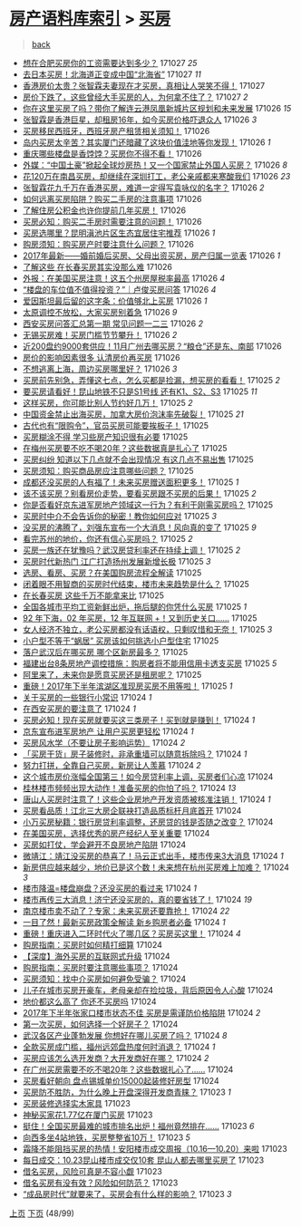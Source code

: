 [房产语料库索引](../../README.md)  > [买房](买房.md)
====
> [back](../README.md)

- [想在合肥买房你的工资需要达到多少？](http://jkwz.applinzi.com/ittc/7029058840979571729.html#%E6%83%B3%E5%9C%A8%E5%90%88%E8%82%A5%E4%B9%B0%E6%88%BF%E4%BD%A0%E7%9A%84%E5%B7%A5%E8%B5%84%E9%9C%80%E8%A6%81%E8%BE%BE%E5%88%B0%E5%A4%9A%E5%B0%91%EF%BC%9F) 171027 *25* 
- [去日本买房！北海道正变成中国“北海省”](http://jkwz.applinzi.com/ittc/7029057602451932177.html#%E5%8E%BB%E6%97%A5%E6%9C%AC%E4%B9%B0%E6%88%BF%EF%BC%81%E5%8C%97%E6%B5%B7%E9%81%93%E6%AD%A3%E5%8F%98%E6%88%90%E4%B8%AD%E5%9B%BD%E2%80%9C%E5%8C%97%E6%B5%B7%E7%9C%81%E2%80%9D) 171027 *11* 
- [香港房价太贵？张智霖夫妻现在才买房，真相让人哭笑不得！](http://jkwz.applinzi.com/ittc/7028835743705859088.html#%E9%A6%99%E6%B8%AF%E6%88%BF%E4%BB%B7%E5%A4%AA%E8%B4%B5%EF%BC%9F%E5%BC%A0%E6%99%BA%E9%9C%96%E5%A4%AB%E5%A6%BB%E7%8E%B0%E5%9C%A8%E6%89%8D%E4%B9%B0%E6%88%BF%EF%BC%8C%E7%9C%9F%E7%9B%B8%E8%AE%A9%E4%BA%BA%E5%93%AD%E7%AC%91%E4%B8%8D%E5%BE%97%EF%BC%81) 171027  
- [房价下跌了，这些曾经大手买房的人，为何拿不住了？](http://jkwz.applinzi.com/ittc/7029029074247353360.html#%E6%88%BF%E4%BB%B7%E4%B8%8B%E8%B7%8C%E4%BA%86%EF%BC%8C%E8%BF%99%E4%BA%9B%E6%9B%BE%E7%BB%8F%E5%A4%A7%E6%89%8B%E4%B9%B0%E6%88%BF%E7%9A%84%E4%BA%BA%EF%BC%8C%E4%B8%BA%E4%BD%95%E6%8B%BF%E4%B8%8D%E4%BD%8F%E4%BA%86%EF%BC%9F) 171027 *2* 
- [你在这里买房了吗？带你了解连云港凤凰新城片区规划和未来发展](http://jkwz.applinzi.com/ittc/7028886282586031120.html#%E4%BD%A0%E5%9C%A8%E8%BF%99%E9%87%8C%E4%B9%B0%E6%88%BF%E4%BA%86%E5%90%97%EF%BC%9F%E5%B8%A6%E4%BD%A0%E4%BA%86%E8%A7%A3%E8%BF%9E%E4%BA%91%E6%B8%AF%E5%87%A4%E5%87%B0%E6%96%B0%E5%9F%8E%E7%89%87%E5%8C%BA%E8%A7%84%E5%88%92%E5%92%8C%E6%9C%AA%E6%9D%A5%E5%8F%91%E5%B1%95) 171026 *15* 
- [张智霖是香港巨星，却租房16年，如今买房价格吓退众人](http://jkwz.applinzi.com/ittc/7028838147276932112.html#%E5%BC%A0%E6%99%BA%E9%9C%96%E6%98%AF%E9%A6%99%E6%B8%AF%E5%B7%A8%E6%98%9F%EF%BC%8C%E5%8D%B4%E7%A7%9F%E6%88%BF16%E5%B9%B4%EF%BC%8C%E5%A6%82%E4%BB%8A%E4%B9%B0%E6%88%BF%E4%BB%B7%E6%A0%BC%E5%90%93%E9%80%80%E4%BC%97%E4%BA%BA) 171026 *3* 
- [买房移民西班牙，西班牙房产租赁相关须知！](http://jkwz.applinzi.com/ittc/7028808564376863761.html#%E4%B9%B0%E6%88%BF%E7%A7%BB%E6%B0%91%E8%A5%BF%E7%8F%AD%E7%89%99%EF%BC%8C%E8%A5%BF%E7%8F%AD%E7%89%99%E6%88%BF%E4%BA%A7%E7%A7%9F%E8%B5%81%E7%9B%B8%E5%85%B3%E9%A1%BB%E7%9F%A5%EF%BC%81) 171026  
- [岛内买房太辛苦？其实厦门还暗藏了这块价值洼地等你发现！](http://jkwz.applinzi.com/ittc/7028806368096683025.html#%E5%B2%9B%E5%86%85%E4%B9%B0%E6%88%BF%E5%A4%AA%E8%BE%9B%E8%8B%A6%EF%BC%9F%E5%85%B6%E5%AE%9E%E5%8E%A6%E9%97%A8%E8%BF%98%E6%9A%97%E8%97%8F%E4%BA%86%E8%BF%99%E5%9D%97%E4%BB%B7%E5%80%BC%E6%B4%BC%E5%9C%B0%E7%AD%89%E4%BD%A0%E5%8F%91%E7%8E%B0%EF%BC%81) 171026 *1* 
- [重庆哪些楼盘是香饽饽？买房你不得不看！](http://jkwz.applinzi.com/ittc/7028805002540352528.html#%E9%87%8D%E5%BA%86%E5%93%AA%E4%BA%9B%E6%A5%BC%E7%9B%98%E6%98%AF%E9%A6%99%E9%A5%BD%E9%A5%BD%EF%BC%9F%E4%B9%B0%E6%88%BF%E4%BD%A0%E4%B8%8D%E5%BE%97%E4%B8%8D%E7%9C%8B%EF%BC%81) 171026  
- [外媒：“中国土豪”掀起全球炒房热！又一个国家禁止外国人买房？](http://jkwz.applinzi.com/ittc/7028799173175018512.html#%E5%A4%96%E5%AA%92%EF%BC%9A%E2%80%9C%E4%B8%AD%E5%9B%BD%E5%9C%9F%E8%B1%AA%E2%80%9D%E6%8E%80%E8%B5%B7%E5%85%A8%E7%90%83%E7%82%92%E6%88%BF%E7%83%AD%EF%BC%81%E5%8F%88%E4%B8%80%E4%B8%AA%E5%9B%BD%E5%AE%B6%E7%A6%81%E6%AD%A2%E5%A4%96%E5%9B%BD%E4%BA%BA%E4%B9%B0%E6%88%BF%EF%BC%9F) 171026 *8* 
- [花120万在南昌买房，却继续在深圳打工，老公亲戚都来寒酸我们](http://jkwz.applinzi.com/ittc/7028700659812140049.html#%E8%8A%B1120%E4%B8%87%E5%9C%A8%E5%8D%97%E6%98%8C%E4%B9%B0%E6%88%BF%EF%BC%8C%E5%8D%B4%E7%BB%A7%E7%BB%AD%E5%9C%A8%E6%B7%B1%E5%9C%B3%E6%89%93%E5%B7%A5%EF%BC%8C%E8%80%81%E5%85%AC%E4%BA%B2%E6%88%9A%E9%83%BD%E6%9D%A5%E5%AF%92%E9%85%B8%E6%88%91%E4%BB%AC) 171026 *23* 
- [张智霖花九千万在香港买房，难道一定得写袁咏仪的名字？](http://jkwz.applinzi.com/ittc/7028784850188895248.html#%E5%BC%A0%E6%99%BA%E9%9C%96%E8%8A%B1%E4%B9%9D%E5%8D%83%E4%B8%87%E5%9C%A8%E9%A6%99%E6%B8%AF%E4%B9%B0%E6%88%BF%EF%BC%8C%E9%9A%BE%E9%81%93%E4%B8%80%E5%AE%9A%E5%BE%97%E5%86%99%E8%A2%81%E5%92%8F%E4%BB%AA%E7%9A%84%E5%90%8D%E5%AD%97%EF%BC%9F) 171026 *2* 
- [如何远离买房陷阱？购买二手房的注意事项](http://jkwz.applinzi.com/ittc/7028774769493804049.html#%E5%A6%82%E4%BD%95%E8%BF%9C%E7%A6%BB%E4%B9%B0%E6%88%BF%E9%99%B7%E9%98%B1%EF%BC%9F%E8%B4%AD%E4%B9%B0%E4%BA%8C%E6%89%8B%E6%88%BF%E7%9A%84%E6%B3%A8%E6%84%8F%E4%BA%8B%E9%A1%B9) 171026  
- [了解住房公积金也许你提前几年买房！](http://jkwz.applinzi.com/ittc/7028776304332243985.html#%E4%BA%86%E8%A7%A3%E4%BD%8F%E6%88%BF%E5%85%AC%E7%A7%AF%E9%87%91%E4%B9%9F%E8%AE%B8%E4%BD%A0%E6%8F%90%E5%89%8D%E5%87%A0%E5%B9%B4%E4%B9%B0%E6%88%BF%EF%BC%81) 171026  
- [买房必知：购买二手房时需要注意的问题！](http://jkwz.applinzi.com/ittc/7028769572151362577.html#%E4%B9%B0%E6%88%BF%E5%BF%85%E7%9F%A5%EF%BC%9A%E8%B4%AD%E4%B9%B0%E4%BA%8C%E6%89%8B%E6%88%BF%E6%97%B6%E9%9C%80%E8%A6%81%E6%B3%A8%E6%84%8F%E7%9A%84%E9%97%AE%E9%A2%98%EF%BC%81) 171026  
- [买房选哪里？昆明滇池片区生态宜居住宅推荐](http://jkwz.applinzi.com/ittc/7028767315364152337.html#%E4%B9%B0%E6%88%BF%E9%80%89%E5%93%AA%E9%87%8C%EF%BC%9F%E6%98%86%E6%98%8E%E6%BB%87%E6%B1%A0%E7%89%87%E5%8C%BA%E7%94%9F%E6%80%81%E5%AE%9C%E5%B1%85%E4%BD%8F%E5%AE%85%E6%8E%A8%E8%8D%90) 171026 *1* 
- [购房须知：购买房产时要注意什么问题？](http://jkwz.applinzi.com/ittc/7028757097183970320.html#%E8%B4%AD%E6%88%BF%E9%A1%BB%E7%9F%A5%EF%BC%9A%E8%B4%AD%E4%B9%B0%E6%88%BF%E4%BA%A7%E6%97%B6%E8%A6%81%E6%B3%A8%E6%84%8F%E4%BB%80%E4%B9%88%E9%97%AE%E9%A2%98%EF%BC%9F) 171026  
- [2017年最新——婚前婚后买房、父母出资买房，房产归属一览表](http://jkwz.applinzi.com/ittc/7028754251554227217.html#2017%E5%B9%B4%E6%9C%80%E6%96%B0%E2%80%94%E2%80%94%E5%A9%9A%E5%89%8D%E5%A9%9A%E5%90%8E%E4%B9%B0%E6%88%BF%E3%80%81%E7%88%B6%E6%AF%8D%E5%87%BA%E8%B5%84%E4%B9%B0%E6%88%BF%EF%BC%8C%E6%88%BF%E4%BA%A7%E5%BD%92%E5%B1%9E%E4%B8%80%E8%A7%88%E8%A1%A8) 171026 *1* 
- [了解这些 在长春买房其实没那么难](http://jkwz.applinzi.com/ittc/7028749452330927121.html#%E4%BA%86%E8%A7%A3%E8%BF%99%E4%BA%9B+%E5%9C%A8%E9%95%BF%E6%98%A5%E4%B9%B0%E6%88%BF%E5%85%B6%E5%AE%9E%E6%B2%A1%E9%82%A3%E4%B9%88%E9%9A%BE) 171026  
- [外报：在美国买房注意！这五个州房屋税率最高](http://jkwz.applinzi.com/ittc/7028744564343571472.html#%E5%A4%96%E6%8A%A5%EF%BC%9A%E5%9C%A8%E7%BE%8E%E5%9B%BD%E4%B9%B0%E6%88%BF%E6%B3%A8%E6%84%8F%EF%BC%81%E8%BF%99%E4%BA%94%E4%B8%AA%E5%B7%9E%E6%88%BF%E5%B1%8B%E7%A8%8E%E7%8E%87%E6%9C%80%E9%AB%98) 171026 *4* 
- [“楼盘的车位值不值得投资？”｜卢俊买房问答](http://jkwz.applinzi.com/ittc/7028737350803391505.html#%E2%80%9C%E6%A5%BC%E7%9B%98%E7%9A%84%E8%BD%A6%E4%BD%8D%E5%80%BC%E4%B8%8D%E5%80%BC%E5%BE%97%E6%8A%95%E8%B5%84%EF%BC%9F%E2%80%9D%EF%BD%9C%E5%8D%A2%E4%BF%8A%E4%B9%B0%E6%88%BF%E9%97%AE%E7%AD%94) 171026 *4* 
- [爱因斯坦最后留的这字条：价值够北上买房](http://jkwz.applinzi.com/ittc/7028721779495928848.html#%E7%88%B1%E5%9B%A0%E6%96%AF%E5%9D%A6%E6%9C%80%E5%90%8E%E7%95%99%E7%9A%84%E8%BF%99%E5%AD%97%E6%9D%A1%EF%BC%9A%E4%BB%B7%E5%80%BC%E5%A4%9F%E5%8C%97%E4%B8%8A%E4%B9%B0%E6%88%BF) 171026 *1* 
- [太原调控不放松，大家买房别着急](http://jkwz.applinzi.com/ittc/7028704102698189840.html#%E5%A4%AA%E5%8E%9F%E8%B0%83%E6%8E%A7%E4%B8%8D%E6%94%BE%E6%9D%BE%EF%BC%8C%E5%A4%A7%E5%AE%B6%E4%B9%B0%E6%88%BF%E5%88%AB%E7%9D%80%E6%80%A5) 171026 *9* 
- [西安买房问答汇总第一期 常见问题一二三](http://jkwz.applinzi.com/ittc/7028702409306670096.html#%E8%A5%BF%E5%AE%89%E4%B9%B0%E6%88%BF%E9%97%AE%E7%AD%94%E6%B1%87%E6%80%BB%E7%AC%AC%E4%B8%80%E6%9C%9F+%E5%B8%B8%E8%A7%81%E9%97%AE%E9%A2%98%E4%B8%80%E4%BA%8C%E4%B8%89) 171026 *2* 
- [无锡买房难！买房门槛节节攀升！](http://jkwz.applinzi.com/ittc/7028700622554137617.html#%E6%97%A0%E9%94%A1%E4%B9%B0%E6%88%BF%E9%9A%BE%EF%BC%81%E4%B9%B0%E6%88%BF%E9%97%A8%E6%A7%9B%E8%8A%82%E8%8A%82%E6%94%80%E5%8D%87%EF%BC%81) 171026 *2* 
- [近200盘约9000套供应！11月广州去哪买房？“粮仓”还是东、南部](http://jkwz.applinzi.com/ittc/7028688581378442256.html#%E8%BF%91200%E7%9B%98%E7%BA%A69000%E5%A5%97%E4%BE%9B%E5%BA%94%EF%BC%8111%E6%9C%88%E5%B9%BF%E5%B7%9E%E5%8E%BB%E5%93%AA%E4%B9%B0%E6%88%BF%EF%BC%9F%E2%80%9C%E7%B2%AE%E4%BB%93%E2%80%9D%E8%BF%98%E6%98%AF%E4%B8%9C%E3%80%81%E5%8D%97%E9%83%A8) 171026  
- [房价的影响因素很多 认清房价再买房](http://jkwz.applinzi.com/ittc/7028677009721541648.html#%E6%88%BF%E4%BB%B7%E7%9A%84%E5%BD%B1%E5%93%8D%E5%9B%A0%E7%B4%A0%E5%BE%88%E5%A4%9A+%E8%AE%A4%E6%B8%85%E6%88%BF%E4%BB%B7%E5%86%8D%E4%B9%B0%E6%88%BF) 171026  
- [不想逃离上海，周边买房哪里好？](http://jkwz.applinzi.com/ittc/7028675519338513424.html#%E4%B8%8D%E6%83%B3%E9%80%83%E7%A6%BB%E4%B8%8A%E6%B5%B7%EF%BC%8C%E5%91%A8%E8%BE%B9%E4%B9%B0%E6%88%BF%E5%93%AA%E9%87%8C%E5%A5%BD%EF%BC%9F) 171026 *3* 
- [买房前先别急，弄懂这七点，怎么买都是捡漏，想买房的看看！](http://jkwz.applinzi.com/ittc/7028514202044597265.html#%E4%B9%B0%E6%88%BF%E5%89%8D%E5%85%88%E5%88%AB%E6%80%A5%EF%BC%8C%E5%BC%84%E6%87%82%E8%BF%99%E4%B8%83%E7%82%B9%EF%BC%8C%E6%80%8E%E4%B9%88%E4%B9%B0%E9%83%BD%E6%98%AF%E6%8D%A1%E6%BC%8F%EF%BC%8C%E6%83%B3%E4%B9%B0%E6%88%BF%E7%9A%84%E7%9C%8B%E7%9C%8B%EF%BC%81) 171025 *2* 
- [要买房请看好！昆山地铁不只是S1号线 还有K1、S2、S3](http://jkwz.applinzi.com/ittc/7028509348580557841.html#%E8%A6%81%E4%B9%B0%E6%88%BF%E8%AF%B7%E7%9C%8B%E5%A5%BD%EF%BC%81%E6%98%86%E5%B1%B1%E5%9C%B0%E9%93%81%E4%B8%8D%E5%8F%AA%E6%98%AFS1%E5%8F%B7%E7%BA%BF+%E8%BF%98%E6%9C%89K1%E3%80%81S2%E3%80%81S3) 171025 *11* 
- [这样买房，你可能比别人节约好几万！](http://jkwz.applinzi.com/ittc/7028466762474062864.html#%E8%BF%99%E6%A0%B7%E4%B9%B0%E6%88%BF%EF%BC%8C%E4%BD%A0%E5%8F%AF%E8%83%BD%E6%AF%94%E5%88%AB%E4%BA%BA%E8%8A%82%E7%BA%A6%E5%A5%BD%E5%87%A0%E4%B8%87%EF%BC%81) 171025 *2* 
- [中国资金禁止出海买房，加拿大房价泡沫率先破裂！](http://jkwz.applinzi.com/ittc/7028477374688134160.html#%E4%B8%AD%E5%9B%BD%E8%B5%84%E9%87%91%E7%A6%81%E6%AD%A2%E5%87%BA%E6%B5%B7%E4%B9%B0%E6%88%BF%EF%BC%8C%E5%8A%A0%E6%8B%BF%E5%A4%A7%E6%88%BF%E4%BB%B7%E6%B3%A1%E6%B2%AB%E7%8E%87%E5%85%88%E7%A0%B4%E8%A3%82%EF%BC%81) 171025 *21* 
- [古代也有“限购令”，官员买房可能要挨板子！](http://jkwz.applinzi.com/ittc/7028467275563271185.html#%E5%8F%A4%E4%BB%A3%E4%B9%9F%E6%9C%89%E2%80%9C%E9%99%90%E8%B4%AD%E4%BB%A4%E2%80%9D%EF%BC%8C%E5%AE%98%E5%91%98%E4%B9%B0%E6%88%BF%E5%8F%AF%E8%83%BD%E8%A6%81%E6%8C%A8%E6%9D%BF%E5%AD%90%EF%BC%81) 171025  
- [买房糊涂不得 学习些房产知识很有必要](http://jkwz.applinzi.com/ittc/7028430558307288081.html#%E4%B9%B0%E6%88%BF%E7%B3%8A%E6%B6%82%E4%B8%8D%E5%BE%97+%E5%AD%A6%E4%B9%A0%E4%BA%9B%E6%88%BF%E4%BA%A7%E7%9F%A5%E8%AF%86%E5%BE%88%E6%9C%89%E5%BF%85%E8%A6%81) 171025  
- [在梅州买房要不吃不喝20年？这些数据真是扎心了](http://jkwz.applinzi.com/ittc/7028426266590577681.html#%E5%9C%A8%E6%A2%85%E5%B7%9E%E4%B9%B0%E6%88%BF%E8%A6%81%E4%B8%8D%E5%90%83%E4%B8%8D%E5%96%9D20%E5%B9%B4%EF%BC%9F%E8%BF%99%E4%BA%9B%E6%95%B0%E6%8D%AE%E7%9C%9F%E6%98%AF%E6%89%8E%E5%BF%83%E4%BA%86) 171025  
- [买房纠纷 知道以下几点就不会出现情况 有这几点不易出售](http://jkwz.applinzi.com/ittc/7028412461848462352.html#%E4%B9%B0%E6%88%BF%E7%BA%A0%E7%BA%B7+%E7%9F%A5%E9%81%93%E4%BB%A5%E4%B8%8B%E5%87%A0%E7%82%B9%E5%B0%B1%E4%B8%8D%E4%BC%9A%E5%87%BA%E7%8E%B0%E6%83%85%E5%86%B5+%E6%9C%89%E8%BF%99%E5%87%A0%E7%82%B9%E4%B8%8D%E6%98%93%E5%87%BA%E5%94%AE) 171025  
- [买房须知：购买商品房应注意哪些问题？](http://jkwz.applinzi.com/ittc/7028406941167125520.html#%E4%B9%B0%E6%88%BF%E9%A1%BB%E7%9F%A5%EF%BC%9A%E8%B4%AD%E4%B9%B0%E5%95%86%E5%93%81%E6%88%BF%E5%BA%94%E6%B3%A8%E6%84%8F%E5%93%AA%E4%BA%9B%E9%97%AE%E9%A2%98%EF%BC%9F) 171025  
- [成都还没买房的人有福了！未来买房赠送面积更多！](http://jkwz.applinzi.com/ittc/7028398723791586321.html#%E6%88%90%E9%83%BD%E8%BF%98%E6%B2%A1%E4%B9%B0%E6%88%BF%E7%9A%84%E4%BA%BA%E6%9C%89%E7%A6%8F%E4%BA%86%EF%BC%81%E6%9C%AA%E6%9D%A5%E4%B9%B0%E6%88%BF%E8%B5%A0%E9%80%81%E9%9D%A2%E7%A7%AF%E6%9B%B4%E5%A4%9A%EF%BC%81) 171025 *1* 
- [该不该买房？别看房价走势，要看买房跟不买房的后果！](http://jkwz.applinzi.com/ittc/7028396985349047313.html#%E8%AF%A5%E4%B8%8D%E8%AF%A5%E4%B9%B0%E6%88%BF%EF%BC%9F%E5%88%AB%E7%9C%8B%E6%88%BF%E4%BB%B7%E8%B5%B0%E5%8A%BF%EF%BC%8C%E8%A6%81%E7%9C%8B%E4%B9%B0%E6%88%BF%E8%B7%9F%E4%B8%8D%E4%B9%B0%E6%88%BF%E7%9A%84%E5%90%8E%E6%9E%9C%EF%BC%81) 171025 *2* 
- [你是否看好京东进军房地产领域这一行为？有利于刚需买房吗？](http://jkwz.applinzi.com/ittc/7028395440800793616.html#%E4%BD%A0%E6%98%AF%E5%90%A6%E7%9C%8B%E5%A5%BD%E4%BA%AC%E4%B8%9C%E8%BF%9B%E5%86%9B%E6%88%BF%E5%9C%B0%E4%BA%A7%E9%A2%86%E5%9F%9F%E8%BF%99%E4%B8%80%E8%A1%8C%E4%B8%BA%EF%BC%9F%E6%9C%89%E5%88%A9%E4%BA%8E%E5%88%9A%E9%9C%80%E4%B9%B0%E6%88%BF%E5%90%97%EF%BC%9F) 171025  
- [买房时中介不会告诉你的秘密！教你如何应对](http://jkwz.applinzi.com/ittc/7028377283532948496.html#%E4%B9%B0%E6%88%BF%E6%97%B6%E4%B8%AD%E4%BB%8B%E4%B8%8D%E4%BC%9A%E5%91%8A%E8%AF%89%E4%BD%A0%E7%9A%84%E7%A7%98%E5%AF%86%EF%BC%81%E6%95%99%E4%BD%A0%E5%A6%82%E4%BD%95%E5%BA%94%E5%AF%B9) 171025 *3* 
- [没买房的沸腾了，刘强东宣布一个大消息！风向真的变了](http://jkwz.applinzi.com/ittc/7028373788469756944.html#%E6%B2%A1%E4%B9%B0%E6%88%BF%E7%9A%84%E6%B2%B8%E8%85%BE%E4%BA%86%EF%BC%8C%E5%88%98%E5%BC%BA%E4%B8%9C%E5%AE%A3%E5%B8%83%E4%B8%80%E4%B8%AA%E5%A4%A7%E6%B6%88%E6%81%AF%EF%BC%81%E9%A3%8E%E5%90%91%E7%9C%9F%E7%9A%84%E5%8F%98%E4%BA%86) 171025 *9* 
- [看完苏州的地价，你还有信心买房吗？](http://jkwz.applinzi.com/ittc/7028345623806477329.html#%E7%9C%8B%E5%AE%8C%E8%8B%8F%E5%B7%9E%E7%9A%84%E5%9C%B0%E4%BB%B7%EF%BC%8C%E4%BD%A0%E8%BF%98%E6%9C%89%E4%BF%A1%E5%BF%83%E4%B9%B0%E6%88%BF%E5%90%97%EF%BC%9F) 171025 *2* 
- [买房一族还在犹豫吗？武汉房贷利率还在持续上调！](http://jkwz.applinzi.com/ittc/7028339763365544976.html#%E4%B9%B0%E6%88%BF%E4%B8%80%E6%97%8F%E8%BF%98%E5%9C%A8%E7%8A%B9%E8%B1%AB%E5%90%97%EF%BC%9F%E6%AD%A6%E6%B1%89%E6%88%BF%E8%B4%B7%E5%88%A9%E7%8E%87%E8%BF%98%E5%9C%A8%E6%8C%81%E7%BB%AD%E4%B8%8A%E8%B0%83%EF%BC%81) 171025 *2* 
- [买房时代新热门 江广打造扬州发展新增长极](http://jkwz.applinzi.com/ittc/7028336046167819280.html#%E4%B9%B0%E6%88%BF%E6%97%B6%E4%BB%A3%E6%96%B0%E7%83%AD%E9%97%A8+%E6%B1%9F%E5%B9%BF%E6%89%93%E9%80%A0%E6%89%AC%E5%B7%9E%E5%8F%91%E5%B1%95%E6%96%B0%E5%A2%9E%E9%95%BF%E6%9E%81) 171025 *3* 
- [选房、看房、买房？在美国购房流程全解读](http://jkwz.applinzi.com/ittc/7028335637827159057.html#%E9%80%89%E6%88%BF%E3%80%81%E7%9C%8B%E6%88%BF%E3%80%81%E4%B9%B0%E6%88%BF%EF%BC%9F%E5%9C%A8%E7%BE%8E%E5%9B%BD%E8%B4%AD%E6%88%BF%E6%B5%81%E7%A8%8B%E5%85%A8%E8%A7%A3%E8%AF%BB) 171025  
- [闭着眼不用智商的买房时代结束，楼市未来趋势是什么？](http://jkwz.applinzi.com/ittc/7028333839926166544.html#%E9%97%AD%E7%9D%80%E7%9C%BC%E4%B8%8D%E7%94%A8%E6%99%BA%E5%95%86%E7%9A%84%E4%B9%B0%E6%88%BF%E6%97%B6%E4%BB%A3%E7%BB%93%E6%9D%9F%EF%BC%8C%E6%A5%BC%E5%B8%82%E6%9C%AA%E6%9D%A5%E8%B6%8B%E5%8A%BF%E6%98%AF%E4%BB%80%E4%B9%88%EF%BC%9F) 171025  
- [在长春买房 这些千万不能拿来比](http://jkwz.applinzi.com/ittc/7028330384599811088.html#%E5%9C%A8%E9%95%BF%E6%98%A5%E4%B9%B0%E6%88%BF+%E8%BF%99%E4%BA%9B%E5%8D%83%E4%B8%87%E4%B8%8D%E8%83%BD%E6%8B%BF%E6%9D%A5%E6%AF%94) 171025  
- [全国各城市平均工资新鲜出炉，拖后腿的你凭什么买房](http://jkwz.applinzi.com/ittc/7028326963700302864.html#%E5%85%A8%E5%9B%BD%E5%90%84%E5%9F%8E%E5%B8%82%E5%B9%B3%E5%9D%87%E5%B7%A5%E8%B5%84%E6%96%B0%E9%B2%9C%E5%87%BA%E7%82%89%EF%BC%8C%E6%8B%96%E5%90%8E%E8%85%BF%E7%9A%84%E4%BD%A0%E5%87%AD%E4%BB%80%E4%B9%88%E4%B9%B0%E6%88%BF) 171025 *1* 
- [92 年下海，02 年买房，12 年互联网 +！又到历史关口……](http://jkwz.applinzi.com/ittc/7028322286258619409.html#92+%E5%B9%B4%E4%B8%8B%E6%B5%B7%EF%BC%8C02+%E5%B9%B4%E4%B9%B0%E6%88%BF%EF%BC%8C12+%E5%B9%B4%E4%BA%92%E8%81%94%E7%BD%91+%2B%EF%BC%81%E5%8F%88%E5%88%B0%E5%8E%86%E5%8F%B2%E5%85%B3%E5%8F%A3%E2%80%A6%E2%80%A6) 171025  
- [女人经济不独立，老公买房都没有话语权，只剩叹惜和无奈！](http://jkwz.applinzi.com/ittc/7028321430394110992.html#%E5%A5%B3%E4%BA%BA%E7%BB%8F%E6%B5%8E%E4%B8%8D%E7%8B%AC%E7%AB%8B%EF%BC%8C%E8%80%81%E5%85%AC%E4%B9%B0%E6%88%BF%E9%83%BD%E6%B2%A1%E6%9C%89%E8%AF%9D%E8%AF%AD%E6%9D%83%EF%BC%8C%E5%8F%AA%E5%89%A9%E5%8F%B9%E6%83%9C%E5%92%8C%E6%97%A0%E5%A5%88%EF%BC%81) 171025 *3* 
- [小户型不等于“蜗居” 买房该如何挑选小户型住宅](http://jkwz.applinzi.com/ittc/7028316662598730768.html#%E5%B0%8F%E6%88%B7%E5%9E%8B%E4%B8%8D%E7%AD%89%E4%BA%8E%E2%80%9C%E8%9C%97%E5%B1%85%E2%80%9D+%E4%B9%B0%E6%88%BF%E8%AF%A5%E5%A6%82%E4%BD%95%E6%8C%91%E9%80%89%E5%B0%8F%E6%88%B7%E5%9E%8B%E4%BD%8F%E5%AE%85) 171025  
- [落户武汉后在哪买房 哪个区新房最多？](http://jkwz.applinzi.com/ittc/7028312831412405264.html#%E8%90%BD%E6%88%B7%E6%AD%A6%E6%B1%89%E5%90%8E%E5%9C%A8%E5%93%AA%E4%B9%B0%E6%88%BF+%E5%93%AA%E4%B8%AA%E5%8C%BA%E6%96%B0%E6%88%BF%E6%9C%80%E5%A4%9A%EF%BC%9F) 171025  
- [福建出台8条房地产调控措施：购房者将不能用信用卡透支买房](http://jkwz.applinzi.com/ittc/7028296350503011344.html#%E7%A6%8F%E5%BB%BA%E5%87%BA%E5%8F%B08%E6%9D%A1%E6%88%BF%E5%9C%B0%E4%BA%A7%E8%B0%83%E6%8E%A7%E6%8E%AA%E6%96%BD%EF%BC%9A%E8%B4%AD%E6%88%BF%E8%80%85%E5%B0%86%E4%B8%8D%E8%83%BD%E7%94%A8%E4%BF%A1%E7%94%A8%E5%8D%A1%E9%80%8F%E6%94%AF%E4%B9%B0%E6%88%BF) 171025 *5* 
- [阿里来了，未来你是愿意买房还是租房呢？](http://jkwz.applinzi.com/ittc/7027392012758811664.html#%E9%98%BF%E9%87%8C%E6%9D%A5%E4%BA%86%EF%BC%8C%E6%9C%AA%E6%9D%A5%E4%BD%A0%E6%98%AF%E6%84%BF%E6%84%8F%E4%B9%B0%E6%88%BF%E8%BF%98%E6%98%AF%E7%A7%9F%E6%88%BF%E5%91%A2%EF%BC%9F) 171025  
- [重磅！2017年下半年滨湖区准现房买房不用等啦！](http://jkwz.applinzi.com/ittc/7028266898993710097.html#%E9%87%8D%E7%A3%85%EF%BC%812017%E5%B9%B4%E4%B8%8B%E5%8D%8A%E5%B9%B4%E6%BB%A8%E6%B9%96%E5%8C%BA%E5%87%86%E7%8E%B0%E6%88%BF%E4%B9%B0%E6%88%BF%E4%B8%8D%E7%94%A8%E7%AD%89%E5%95%A6%EF%BC%81) 171025 *1* 
- [关于买房的一些银行小常识](http://jkwz.applinzi.com/ittc/7028136995229008912.html#%E5%85%B3%E4%BA%8E%E4%B9%B0%E6%88%BF%E7%9A%84%E4%B8%80%E4%BA%9B%E9%93%B6%E8%A1%8C%E5%B0%8F%E5%B8%B8%E8%AF%86) 171024 *1* 
- [在西安买房的要注意了](http://jkwz.applinzi.com/ittc/7028127307313710097.html#%E5%9C%A8%E8%A5%BF%E5%AE%89%E4%B9%B0%E6%88%BF%E7%9A%84%E8%A6%81%E6%B3%A8%E6%84%8F%E4%BA%86) 171024 *1* 
- [买房必知！现在买房就要买这三类房子！买到就是赚到！](http://jkwz.applinzi.com/ittc/7028124972126569489.html#%E4%B9%B0%E6%88%BF%E5%BF%85%E7%9F%A5%EF%BC%81%E7%8E%B0%E5%9C%A8%E4%B9%B0%E6%88%BF%E5%B0%B1%E8%A6%81%E4%B9%B0%E8%BF%99%E4%B8%89%E7%B1%BB%E6%88%BF%E5%AD%90%EF%BC%81%E4%B9%B0%E5%88%B0%E5%B0%B1%E6%98%AF%E8%B5%9A%E5%88%B0%EF%BC%81) 171024 *1* 
- [京东宣布进军房地产 让用户买房更轻松](http://jkwz.applinzi.com/ittc/7028106367926273041.html#%E4%BA%AC%E4%B8%9C%E5%AE%A3%E5%B8%83%E8%BF%9B%E5%86%9B%E6%88%BF%E5%9C%B0%E4%BA%A7+%E8%AE%A9%E7%94%A8%E6%88%B7%E4%B9%B0%E6%88%BF%E6%9B%B4%E8%BD%BB%E6%9D%BE) 171024 *1* 
- [买房风水学（不要让房子影响运势）](http://jkwz.applinzi.com/ittc/7028088724758463504.html#%E4%B9%B0%E6%88%BF%E9%A3%8E%E6%B0%B4%E5%AD%A6%EF%BC%88%E4%B8%8D%E8%A6%81%E8%AE%A9%E6%88%BF%E5%AD%90%E5%BD%B1%E5%93%8D%E8%BF%90%E5%8A%BF%EF%BC%89) 171024 *2* 
- [「买房干货」房子装修时，非承重墙可以随意拆除吗？](http://jkwz.applinzi.com/ittc/7028085644226724880.html#%E3%80%8C%E4%B9%B0%E6%88%BF%E5%B9%B2%E8%B4%A7%E3%80%8D%E6%88%BF%E5%AD%90%E8%A3%85%E4%BF%AE%E6%97%B6%EF%BC%8C%E9%9D%9E%E6%89%BF%E9%87%8D%E5%A2%99%E5%8F%AF%E4%BB%A5%E9%9A%8F%E6%84%8F%E6%8B%86%E9%99%A4%E5%90%97%EF%BC%9F) 171024 *1* 
- [努力打拼，全靠自己买房，新房让人羡慕](http://jkwz.applinzi.com/ittc/7027955128076862481.html#%E5%8A%AA%E5%8A%9B%E6%89%93%E6%8B%BC%EF%BC%8C%E5%85%A8%E9%9D%A0%E8%87%AA%E5%B7%B1%E4%B9%B0%E6%88%BF%EF%BC%8C%E6%96%B0%E6%88%BF%E8%AE%A9%E4%BA%BA%E7%BE%A1%E6%85%95) 171024 *2* 
- [这个城市房价涨幅全国第三！如今房贷利率上调，买房者们心凉](http://jkwz.applinzi.com/ittc/7028065120100549649.html#%E8%BF%99%E4%B8%AA%E5%9F%8E%E5%B8%82%E6%88%BF%E4%BB%B7%E6%B6%A8%E5%B9%85%E5%85%A8%E5%9B%BD%E7%AC%AC%E4%B8%89%EF%BC%81%E5%A6%82%E4%BB%8A%E6%88%BF%E8%B4%B7%E5%88%A9%E7%8E%87%E4%B8%8A%E8%B0%83%EF%BC%8C%E4%B9%B0%E6%88%BF%E8%80%85%E4%BB%AC%E5%BF%83%E5%87%89) 171024  
- [桂林楼市频频出现大动作！准备买房的你怕了吗？](http://jkwz.applinzi.com/ittc/7028064897513030672.html#%E6%A1%82%E6%9E%97%E6%A5%BC%E5%B8%82%E9%A2%91%E9%A2%91%E5%87%BA%E7%8E%B0%E5%A4%A7%E5%8A%A8%E4%BD%9C%EF%BC%81%E5%87%86%E5%A4%87%E4%B9%B0%E6%88%BF%E7%9A%84%E4%BD%A0%E6%80%95%E4%BA%86%E5%90%97%EF%BC%9F) 171024 *13* 
- [唐山人买房时注意了！这些企业房地产开发资质被核准注销！](http://jkwz.applinzi.com/ittc/7028063842255504400.html#%E5%94%90%E5%B1%B1%E4%BA%BA%E4%B9%B0%E6%88%BF%E6%97%B6%E6%B3%A8%E6%84%8F%E4%BA%86%EF%BC%81%E8%BF%99%E4%BA%9B%E4%BC%81%E4%B8%9A%E6%88%BF%E5%9C%B0%E4%BA%A7%E5%BC%80%E5%8F%91%E8%B5%84%E8%B4%A8%E8%A2%AB%E6%A0%B8%E5%87%86%E6%B3%A8%E9%94%80%EF%BC%81) 171024 *1* 
- [买房看品质！江北三大房企联袂打造品质标杆月底首开](http://jkwz.applinzi.com/ittc/7028061453054116881.html#%E4%B9%B0%E6%88%BF%E7%9C%8B%E5%93%81%E8%B4%A8%EF%BC%81%E6%B1%9F%E5%8C%97%E4%B8%89%E5%A4%A7%E6%88%BF%E4%BC%81%E8%81%94%E8%A2%82%E6%89%93%E9%80%A0%E5%93%81%E8%B4%A8%E6%A0%87%E6%9D%86%E6%9C%88%E5%BA%95%E9%A6%96%E5%BC%80) 171024  
- [小万买房秘籍：银行房贷利率调整，还房贷的钱是否随之改变？](http://jkwz.applinzi.com/ittc/7028042851613672465.html#%E5%B0%8F%E4%B8%87%E4%B9%B0%E6%88%BF%E7%A7%98%E7%B1%8D%EF%BC%9A%E9%93%B6%E8%A1%8C%E6%88%BF%E8%B4%B7%E5%88%A9%E7%8E%87%E8%B0%83%E6%95%B4%EF%BC%8C%E8%BF%98%E6%88%BF%E8%B4%B7%E7%9A%84%E9%92%B1%E6%98%AF%E5%90%A6%E9%9A%8F%E4%B9%8B%E6%94%B9%E5%8F%98%EF%BC%9F) 171024  
- [在美国买房，选择优秀的房产经纪人至关重要](http://jkwz.applinzi.com/ittc/7028028687474230289.html#%E5%9C%A8%E7%BE%8E%E5%9B%BD%E4%B9%B0%E6%88%BF%EF%BC%8C%E9%80%89%E6%8B%A9%E4%BC%98%E7%A7%80%E7%9A%84%E6%88%BF%E4%BA%A7%E7%BB%8F%E7%BA%AA%E4%BA%BA%E8%87%B3%E5%85%B3%E9%87%8D%E8%A6%81) 171024  
- [买房如打仗，学会避开不良房地产陷阱](http://jkwz.applinzi.com/ittc/7028034213499126801.html#%E4%B9%B0%E6%88%BF%E5%A6%82%E6%89%93%E4%BB%97%EF%BC%8C%E5%AD%A6%E4%BC%9A%E9%81%BF%E5%BC%80%E4%B8%8D%E8%89%AF%E6%88%BF%E5%9C%B0%E4%BA%A7%E9%99%B7%E9%98%B1) 171024  
- [微靖江：靖江没买房的恭喜了！马云正式出手，楼市传来3大消息](http://jkwz.applinzi.com/ittc/7028033594222707729.html#%E5%BE%AE%E9%9D%96%E6%B1%9F%EF%BC%9A%E9%9D%96%E6%B1%9F%E6%B2%A1%E4%B9%B0%E6%88%BF%E7%9A%84%E6%81%AD%E5%96%9C%E4%BA%86%EF%BC%81%E9%A9%AC%E4%BA%91%E6%AD%A3%E5%BC%8F%E5%87%BA%E6%89%8B%EF%BC%8C%E6%A5%BC%E5%B8%82%E4%BC%A0%E6%9D%A53%E5%A4%A7%E6%B6%88%E6%81%AF) 171024 *1* 
- [新房供应越来越少，地价已是这个数！未来想在杭州买房难上加难？](http://jkwz.applinzi.com/ittc/7028029676868600849.html#%E6%96%B0%E6%88%BF%E4%BE%9B%E5%BA%94%E8%B6%8A%E6%9D%A5%E8%B6%8A%E5%B0%91%EF%BC%8C%E5%9C%B0%E4%BB%B7%E5%B7%B2%E6%98%AF%E8%BF%99%E4%B8%AA%E6%95%B0%EF%BC%81%E6%9C%AA%E6%9D%A5%E6%83%B3%E5%9C%A8%E6%9D%AD%E5%B7%9E%E4%B9%B0%E6%88%BF%E9%9A%BE%E4%B8%8A%E5%8A%A0%E9%9A%BE%EF%BC%9F) 171024 *3* 
- [楼市降温=楼盘崩盘？还没买房的看过来](http://jkwz.applinzi.com/ittc/7028010122692002833.html#%E6%A5%BC%E5%B8%82%E9%99%8D%E6%B8%A9%3D%E6%A5%BC%E7%9B%98%E5%B4%A9%E7%9B%98%EF%BC%9F%E8%BF%98%E6%B2%A1%E4%B9%B0%E6%88%BF%E7%9A%84%E7%9C%8B%E8%BF%87%E6%9D%A5) 171024 *1* 
- [楼市再传三大消息！济宁还没买房的，真的要省钱了！](http://jkwz.applinzi.com/ittc/7028009197826999313.html#%E6%A5%BC%E5%B8%82%E5%86%8D%E4%BC%A0%E4%B8%89%E5%A4%A7%E6%B6%88%E6%81%AF%EF%BC%81%E6%B5%8E%E5%AE%81%E8%BF%98%E6%B2%A1%E4%B9%B0%E6%88%BF%E7%9A%84%EF%BC%8C%E7%9C%9F%E7%9A%84%E8%A6%81%E7%9C%81%E9%92%B1%E4%BA%86%EF%BC%81) 171024 *19* 
- [南京楼市卖不动了？专家：未来买房还要靠抢！](http://jkwz.applinzi.com/ittc/7028000760384717841.html#%E5%8D%97%E4%BA%AC%E6%A5%BC%E5%B8%82%E5%8D%96%E4%B8%8D%E5%8A%A8%E4%BA%86%EF%BC%9F%E4%B8%93%E5%AE%B6%EF%BC%9A%E6%9C%AA%E6%9D%A5%E4%B9%B0%E6%88%BF%E8%BF%98%E8%A6%81%E9%9D%A0%E6%8A%A2%EF%BC%81) 171024 *22* 
- [一目了然！最新买房政策全解读 新乡购房者必备](http://jkwz.applinzi.com/ittc/7027999877307565073.html#%E4%B8%80%E7%9B%AE%E4%BA%86%E7%84%B6%EF%BC%81%E6%9C%80%E6%96%B0%E4%B9%B0%E6%88%BF%E6%94%BF%E7%AD%96%E5%85%A8%E8%A7%A3%E8%AF%BB+%E6%96%B0%E4%B9%A1%E8%B4%AD%E6%88%BF%E8%80%85%E5%BF%85%E5%A4%87) 171024 *1* 
- [重磅！重庆进入二环时代火了哪几区？买房买这里！](http://jkwz.applinzi.com/ittc/7027994352759079952.html#%E9%87%8D%E7%A3%85%EF%BC%81%E9%87%8D%E5%BA%86%E8%BF%9B%E5%85%A5%E4%BA%8C%E7%8E%AF%E6%97%B6%E4%BB%A3%E7%81%AB%E4%BA%86%E5%93%AA%E5%87%A0%E5%8C%BA%EF%BC%9F%E4%B9%B0%E6%88%BF%E4%B9%B0%E8%BF%99%E9%87%8C%EF%BC%81) 171024 *4* 
- [购房指南：买房时如何精打细算](http://jkwz.applinzi.com/ittc/7027975447177069585.html#%E8%B4%AD%E6%88%BF%E6%8C%87%E5%8D%97%EF%BC%9A%E4%B9%B0%E6%88%BF%E6%97%B6%E5%A6%82%E4%BD%95%E7%B2%BE%E6%89%93%E7%BB%86%E7%AE%97) 171024  
- [【深度】海外买房的互联网式升级](http://jkwz.applinzi.com/ittc/7027974095650685969.html#%E3%80%90%E6%B7%B1%E5%BA%A6%E3%80%91%E6%B5%B7%E5%A4%96%E4%B9%B0%E6%88%BF%E7%9A%84%E4%BA%92%E8%81%94%E7%BD%91%E5%BC%8F%E5%8D%87%E7%BA%A7) 171024  
- [购房指南：买房时要注意哪些事项？](http://jkwz.applinzi.com/ittc/7027966837227275281.html#%E8%B4%AD%E6%88%BF%E6%8C%87%E5%8D%97%EF%BC%9A%E4%B9%B0%E6%88%BF%E6%97%B6%E8%A6%81%E6%B3%A8%E6%84%8F%E5%93%AA%E4%BA%9B%E4%BA%8B%E9%A1%B9%EF%BC%9F) 171024  
- [买房须知：找中介买房如何避免受骗？](http://jkwz.applinzi.com/ittc/7027963491703587857.html#%E4%B9%B0%E6%88%BF%E9%A1%BB%E7%9F%A5%EF%BC%9A%E6%89%BE%E4%B8%AD%E4%BB%8B%E4%B9%B0%E6%88%BF%E5%A6%82%E4%BD%95%E9%81%BF%E5%85%8D%E5%8F%97%E9%AA%97%EF%BC%9F) 171024  
- [儿子在城市买房开豪车，老母亲却在捡垃圾，背后原因令人心酸](http://jkwz.applinzi.com/ittc/7027962496676267025.html#%E5%84%BF%E5%AD%90%E5%9C%A8%E5%9F%8E%E5%B8%82%E4%B9%B0%E6%88%BF%E5%BC%80%E8%B1%AA%E8%BD%A6%EF%BC%8C%E8%80%81%E6%AF%8D%E4%BA%B2%E5%8D%B4%E5%9C%A8%E6%8D%A1%E5%9E%83%E5%9C%BE%EF%BC%8C%E8%83%8C%E5%90%8E%E5%8E%9F%E5%9B%A0%E4%BB%A4%E4%BA%BA%E5%BF%83%E9%85%B8) 171024  
- [地价都这么高了 你还不买房吗](http://jkwz.applinzi.com/ittc/7027960795131020304.html#%E5%9C%B0%E4%BB%B7%E9%83%BD%E8%BF%99%E4%B9%88%E9%AB%98%E4%BA%86+%E4%BD%A0%E8%BF%98%E4%B8%8D%E4%B9%B0%E6%88%BF%E5%90%97) 171024  
- [2017年下半年张家口楼市状态不佳 买房是需谨防价格陷阱](http://jkwz.applinzi.com/ittc/7027943166408393744.html#2017%E5%B9%B4%E4%B8%8B%E5%8D%8A%E5%B9%B4%E5%BC%A0%E5%AE%B6%E5%8F%A3%E6%A5%BC%E5%B8%82%E7%8A%B6%E6%80%81%E4%B8%8D%E4%BD%B3+%E4%B9%B0%E6%88%BF%E6%98%AF%E9%9C%80%E8%B0%A8%E9%98%B2%E4%BB%B7%E6%A0%BC%E9%99%B7%E9%98%B1) 171024 *2* 
- [第一次买房，如何选择一个好房子？](http://jkwz.applinzi.com/ittc/7027941449218393105.html#%E7%AC%AC%E4%B8%80%E6%AC%A1%E4%B9%B0%E6%88%BF%EF%BC%8C%E5%A6%82%E4%BD%95%E9%80%89%E6%8B%A9%E4%B8%80%E4%B8%AA%E5%A5%BD%E6%88%BF%E5%AD%90%EF%BC%9F) 171024  
- [武汉各区产业蓬勃发展 你想好在哪儿买房了吗？](http://jkwz.applinzi.com/ittc/7027933942240510992.html#%E6%AD%A6%E6%B1%89%E5%90%84%E5%8C%BA%E4%BA%A7%E4%B8%9A%E8%93%AC%E5%8B%83%E5%8F%91%E5%B1%95+%E4%BD%A0%E6%83%B3%E5%A5%BD%E5%9C%A8%E5%93%AA%E5%84%BF%E4%B9%B0%E6%88%BF%E4%BA%86%E5%90%97%EF%BC%9F) 171024 *8* 
- [全款买房成门槛，福州远郊盘热度何时消退？](http://jkwz.applinzi.com/ittc/7027931585385595921.html#%E5%85%A8%E6%AC%BE%E4%B9%B0%E6%88%BF%E6%88%90%E9%97%A8%E6%A7%9B%EF%BC%8C%E7%A6%8F%E5%B7%9E%E8%BF%9C%E9%83%8A%E7%9B%98%E7%83%AD%E5%BA%A6%E4%BD%95%E6%97%B6%E6%B6%88%E9%80%80%EF%BC%9F) 171024 *1* 
- [买房应该怎么选开发商？大开发商好在哪？](http://jkwz.applinzi.com/ittc/7027911325454435344.html#%E4%B9%B0%E6%88%BF%E5%BA%94%E8%AF%A5%E6%80%8E%E4%B9%88%E9%80%89%E5%BC%80%E5%8F%91%E5%95%86%EF%BC%9F%E5%A4%A7%E5%BC%80%E5%8F%91%E5%95%86%E5%A5%BD%E5%9C%A8%E5%93%AA%EF%BC%9F) 171024 *2* 
- [在广州买房需要不吃不喝20年？这些数据扎心了……](http://jkwz.applinzi.com/ittc/7027908538863715345.html#%E5%9C%A8%E5%B9%BF%E5%B7%9E%E4%B9%B0%E6%88%BF%E9%9C%80%E8%A6%81%E4%B8%8D%E5%90%83%E4%B8%8D%E5%96%9D20%E5%B9%B4%EF%BC%9F%E8%BF%99%E4%BA%9B%E6%95%B0%E6%8D%AE%E6%89%8E%E5%BF%83%E4%BA%86%E2%80%A6%E2%80%A6) 171024  
- [买房看好朝向 盘点锡城单价15000起装修好房型](http://jkwz.applinzi.com/ittc/7027895849672246288.html#%E4%B9%B0%E6%88%BF%E7%9C%8B%E5%A5%BD%E6%9C%9D%E5%90%91+%E7%9B%98%E7%82%B9%E9%94%A1%E5%9F%8E%E5%8D%95%E4%BB%B715000%E8%B5%B7%E8%A3%85%E4%BF%AE%E5%A5%BD%E6%88%BF%E5%9E%8B) 171024  
- [买房防不胜防，为什么晚上开盘深得开发商青睐？](http://jkwz.applinzi.com/ittc/7027713141058847760.html#%E4%B9%B0%E6%88%BF%E9%98%B2%E4%B8%8D%E8%83%9C%E9%98%B2%EF%BC%8C%E4%B8%BA%E4%BB%80%E4%B9%88%E6%99%9A%E4%B8%8A%E5%BC%80%E7%9B%98%E6%B7%B1%E5%BE%97%E5%BC%80%E5%8F%91%E5%95%86%E9%9D%92%E7%9D%90%EF%BC%9F) 171023 *1* 
- [买房装修选择实木家具](http://jkwz.applinzi.com/ittc/7027712554309256209.html#%E4%B9%B0%E6%88%BF%E8%A3%85%E4%BF%AE%E9%80%89%E6%8B%A9%E5%AE%9E%E6%9C%A8%E5%AE%B6%E5%85%B7) 171023  
- [神秘买家花1.77亿在厦门买房](http://jkwz.applinzi.com/ittc/7027709854452565009.html#%E7%A5%9E%E7%A7%98%E4%B9%B0%E5%AE%B6%E8%8A%B11.77%E4%BA%BF%E5%9C%A8%E5%8E%A6%E9%97%A8%E4%B9%B0%E6%88%BF) 171023  
- [挺住！全国买房最难的城市排名出炉！福州竟然排在……](http://jkwz.applinzi.com/ittc/7027709359558231056.html#%E6%8C%BA%E4%BD%8F%EF%BC%81%E5%85%A8%E5%9B%BD%E4%B9%B0%E6%88%BF%E6%9C%80%E9%9A%BE%E7%9A%84%E5%9F%8E%E5%B8%82%E6%8E%92%E5%90%8D%E5%87%BA%E7%82%89%EF%BC%81%E7%A6%8F%E5%B7%9E%E7%AB%9F%E7%84%B6%E6%8E%92%E5%9C%A8%E2%80%A6%E2%80%A6) 171023 *6* 
- [向西多坐4站地铁，买房整整省10万！](http://jkwz.applinzi.com/ittc/7027701894787630097.html#%E5%90%91%E8%A5%BF%E5%A4%9A%E5%9D%904%E7%AB%99%E5%9C%B0%E9%93%81%EF%BC%8C%E4%B9%B0%E6%88%BF%E6%95%B4%E6%95%B4%E7%9C%8110%E4%B8%87%EF%BC%81) 171023 *5* 
- [霜降不能阻挡买房的热情！安阳楼市成交周报（10.16—10.20）来啦](http://jkwz.applinzi.com/ittc/7027698363921859600.html#%E9%9C%9C%E9%99%8D%E4%B8%8D%E8%83%BD%E9%98%BB%E6%8C%A1%E4%B9%B0%E6%88%BF%E7%9A%84%E7%83%AD%E6%83%85%EF%BC%81%E5%AE%89%E9%98%B3%E6%A5%BC%E5%B8%82%E6%88%90%E4%BA%A4%E5%91%A8%E6%8A%A5%EF%BC%8810.16%E2%80%9410.20%EF%BC%89%E6%9D%A5%E5%95%A6) 171023  
- [每日成交：10.23昆山楼市成交仅10套 昆山人都去哪里买房了](http://jkwz.applinzi.com/ittc/7027688940969133073.html#%E6%AF%8F%E6%97%A5%E6%88%90%E4%BA%A4%EF%BC%9A10.23%E6%98%86%E5%B1%B1%E6%A5%BC%E5%B8%82%E6%88%90%E4%BA%A4%E4%BB%8510%E5%A5%97+%E6%98%86%E5%B1%B1%E4%BA%BA%E9%83%BD%E5%8E%BB%E5%93%AA%E9%87%8C%E4%B9%B0%E6%88%BF%E4%BA%86) 171023  
- [借名买房，风险可真是不容小觑](http://jkwz.applinzi.com/ittc/7027688552962458641.html#%E5%80%9F%E5%90%8D%E4%B9%B0%E6%88%BF%EF%BC%8C%E9%A3%8E%E9%99%A9%E5%8F%AF%E7%9C%9F%E6%98%AF%E4%B8%8D%E5%AE%B9%E5%B0%8F%E8%A7%91) 171023  
- [借名买房有没有效？风险如何防范？](http://jkwz.applinzi.com/ittc/7027686098824856593.html#%E5%80%9F%E5%90%8D%E4%B9%B0%E6%88%BF%E6%9C%89%E6%B2%A1%E6%9C%89%E6%95%88%EF%BC%9F%E9%A3%8E%E9%99%A9%E5%A6%82%E4%BD%95%E9%98%B2%E8%8C%83%EF%BC%9F) 171023  
- [“成品房时代”就要来了，买房会有什么样的影响？](http://jkwz.applinzi.com/ittc/7027676218718159888.html#%E2%80%9C%E6%88%90%E5%93%81%E6%88%BF%E6%97%B6%E4%BB%A3%E2%80%9D%E5%B0%B1%E8%A6%81%E6%9D%A5%E4%BA%86%EF%BC%8C%E4%B9%B0%E6%88%BF%E4%BC%9A%E6%9C%89%E4%BB%80%E4%B9%88%E6%A0%B7%E7%9A%84%E5%BD%B1%E5%93%8D%EF%BC%9F) 171023 *3* 


 [上页](买房49.md) [下页](买房47.md)          (48/99)